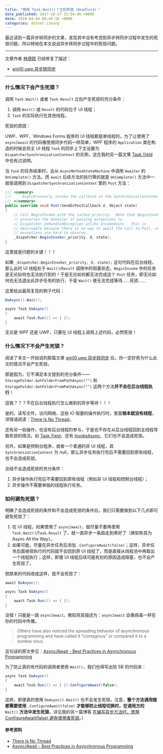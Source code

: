 ```yaml
---
title: "使用 Task.Wait()？立刻死锁（deadlock）"
date_published: 2017-10-27 23:54:46 +0800
date: 2018-04-04 08:44:18 +0800
categories: dotnet csharp
---
```


最近读到一篇异步转同步的文章，发现其中没有考虑到异步转同步过程中发生的死锁问题，所以特地在本文说说异步转同步过程中的死锁问题。

---

文章作者 [林德熙](https://lindexi.gitee.io/lindexi/) 已经修复了描述：
- [win10 uwp 异步转同步](https://lindexi.gitee.io/lindexi/post/win10-uwp-%E5%BC%82%E6%AD%A5%E8%BD%AC%E5%90%8C%E6%AD%A5.html)

---

### 什么情况下会产生死锁？

调用 `Task.Wait()` 或者 `Task.Result` 立刻产生死锁的充分条件：
1. 调用 `Wait()` 或 `Result` 的代码位于 UI 线程；
1. `Task` 的实际执行在其他线程。

死锁的原因：

UWP、WPF、Windows Forms 程序的 UI 线程都是单线程的。为了让使用了 `async`/`await` 的代码像使用同步代码一样简单，WPF 程序的 `Application` 类在构造的时候会将主 UI 线程 `Task` 的同步上下文设置为 `DispatcherSynchronizationContext` 的实例，这在我的另一篇文章 [Task.Yield](/post/yield-in-task-dispatcher.html#taskyield) 中也有过说明。

当 `Task` 的任务结束时，会从 `AsyncMethodStateMachine` 中调用 `Awaiter` 的 `OnComplete()` 方法，而 `await` 后续方法的执行靠的就是 `OnComplete()` 方法中一层层调用到 `DispatcherSynchronizationContext` 里的 `Post` 方法：

```csharp
/// <summary>
///     Asynchronously invoke the callback in the SynchronizationContext.
/// </summary>
public override void Post(SendOrPostCallback d, Object state)
{
    // Call BeginInvoke with the cached priority.  Note that BeginInvoke
    // preserves the behavior of passing exceptions to
    // Dispatcher.UnhandledException unlike InvokeAsync.  This is
    // desireable because there is no way to await the call to Post, so
    // exceptions are hard to observe.
    _dispatcher.BeginInvoke(_priority, d, state);
}
```

这里就是问题的关键！！！

如果 `_dispatcher.BeginInvoke(_priority, d, state);` 这句代码在后台线程，那么此时 UI 线程处于 `Wait()`/`Result` 调用中的阻塞状态，`BeginInvoke` 中的任务是无论如何也无法执行到的！于是无论如何都无法完成这个 `Post` 任务，即无论如何也无法退出此异步任务的执行，于是 `Wait()` 便无法完成等待……死锁……

这里给出最简复现的例子代码：

```csharp
DoAsync().Wait();

async Task DoAsync()
{
    await Task.Run(() => { });
}
```

无论是 WPF 还是 UWP，只要在 UI 线程上调用上述代码，必然死锁！

### 什么情况下不会产生死锁？

阅读了本文一开始说的那篇文章 [win10 uwp 异步转同步](https://lindexi.gitee.io/lindexi/post/win10-uwp-%E5%BC%82%E6%AD%A5%E8%BD%AC%E5%90%8C%E6%AD%A5.html) 后，你一定好奇为什么此文的情况不会产生死锁。

那是因为，它不满足本文提到的充分条件——`StorageFolder.GetFolderFromPathAsync("")` 和 `StorageFolder.GetFolderFromPathAsync("")` 这两个方法**并不会在后台线程执行**！

逗我？？？不在后台线程执行怎么做到的异步等待！！！

是的，读写文件，访问网络，这些 IO 阻塞的操作执行时，里面**根本就没有线程**，详情请阅读：[There Is No Thread](http://blog.stephencleary.com/2013/11/there-is-no-thread.html)。

还有另一些操作，也没有后台线程的参与，于是也不存在从后台线程回到主线程导致死锁的情况。如 [Task.Yield](/post/yield-in-task-dispatcher.html#taskyield)，还有 [InvokeAsync](/post/dotnet/2017/09/26/dispatcher-invoke-async.html)，它们也不会造成死锁。

另外，如果是控制台程序，或者一个普通的非 UI 线程，其 `SynchronizationContext` 为 null，那么异步任务执行完后不需要回到原有线程，也不会造成死锁。

总结不会造成死锁的充分条件：
1. 异步操作执行完后不需要回到原有线程（例如非 UI 线程和控制台线程）；
1. 异步操作不需要单独的线程执行任务。

### 如何避免死锁？

明确了会造成死锁的条件和不会造成死锁的条件后，我们只需要做到以下几点即可避免死锁了：

1. 在 UI 线程，如果使用了 `async`/`await`，就尽量不要再使用 `Task.Wait()`/`Task.Result` 了，就一直异步一条路走到黑好了（微软称其为 Async All the Way）。
1. 如果可能，尽量在异步任务后添加 `.ConfigureAwait(false)`；这样，异步任务后面继续执行的代码就不会回到原 UI 线程了，而是直接从线程池中再取出一个线程执行；这样，即便 UI 线程后续可能有别的原因造成阻塞，也不会产生死锁了。

把原来的代码改成这样，就不会死锁了：

```csharp
await DoAsync();

async Task DoAsync()
{
    await Task.Run(() => { });
}
```

没错！只能是一路 `async`/`await`。微软将其描述为：`async`/`await` 会像病毒一样在你的代码中传播。

> Others have also noticed the spreading behavior of asynchronous programming and have called it “contagious” or compared it to a zombie virus.

这句话的原文参见：[Async/Await - Best Practices in Asynchronous Programming](https://msdn.microsoft.com/en-us/magazine/jj991977.aspx)

为了防止真的有代码的调用者使用 `Wait()`，我们也得写出防 SB 的代码来：

```csharp
async Task DoAsync()
{
    await Task.Run(() => { }).ConfigureAwait(false);
}
```

这样，即便真的使用 `DoAsync().Wait()` 也不会发生死锁。注意，**整个方法调用链都需要使用** `.ConfigureAwait(false)` **才能够防止线程切换时，在调用方的** `Wait()` **方法中发生死锁**。详见我的另一篇博客 [在编写异步方法时，使用 ConfigureAwait(false) 避免使用者死锁](/post/using-configure-await-to-avoid-deadlocks.html)。）

#### 参考资料
- [There Is No Thread](http://blog.stephencleary.com/2013/11/there-is-no-thread.html)
- [Async/Await - Best Practices in Asynchronous Programming](https://msdn.microsoft.com/en-us/magazine/jj991977.aspx)
